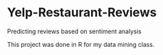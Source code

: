# Yelp-Restaurant-Reviews
Predicting reviews based on sentiment analysis

This project was done in R for my data mining class. 
